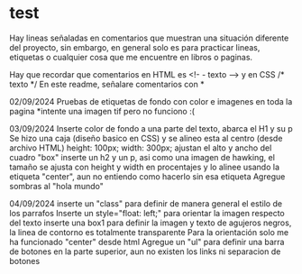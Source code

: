 # test
Hay lineas señaladas en comentarios que muestran una situación diferente del proyecto, sin embargo, en general solo es para practicar lineas, etiquetas o cualquier cosa que me encuentre en libros o paginas. 

Hay que recordar que comentarios en HTML es <!- - texto --> y en CSS /* texto */
En este readme, señalare comentarios con *

02/09/2024 
  Pruebas de etiquetas de fondo con color e imagenes en toda la pagina *intente una imagen tif pero no funciono :( 

03/09/2024
  Inserte color de fondo a una parte del texto, abarca el H1 y su p
  Se hizo una caja (diseño basico en CSS) y se alineo esta al centro (desde archivo HTML)
  height: 100px; width: 300px; ajustan el alto y ancho del cuadro "box"
  inserte un h2 y un p, asi como una imagen de hawking, el tamaño se ajusta con height y width en procentajes y lo alinee usando la etiqueta "center", aun no entiendo como hacerlo sin esa etiqueta
  Agregue sombras al "hola mundo"

04/09/2024
  inserte un "class" para definir de manera general el estilo de los parrafos
  Inserte un style="float: left;" para orientar la imagen respecto del texto
  inserte una box1 para definir la imagen y texto de agujeros negros, la linea de contorno es totalmente transparente
  Para la orientación solo me ha funcionado "center" desde html
  Agregue un "ul" para definir una barra de botones en la parte superior, aun no existen los links ni separacion de botones